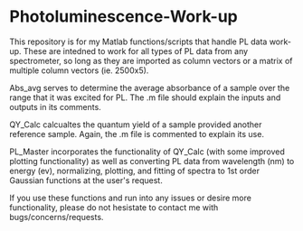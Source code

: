 # Photoluminescence-Work-up

This repository is for my Matlab functions/scripts that handle PL data work-up. These are intedned to work for all types of PL data from any spectrometer, so long as they are imported as column vectors or a matrix of multiple column vectors (ie. 2500x5).

Abs_avg serves to determine the average absorbance of a sample over the range that it was excited for PL. The .m file should explain the inputs and outputs in its comments.

QY_Calc calcualtes the quantum yield of a sample provided another reference sample. Again, the .m file is commented to explain its use.

PL_Master incorporates the functionality of QY_Calc (with some improved plotting functionality) as well as converting PL data from wavelength (nm) to energy (ev), normalizing, plotting, and fitting of spectra to 1st order Gaussian functions at the user's request.

If you use these functions and run into any issues or desire more functionality, please do not hesistate to contact me with bugs/concerns/requests.
